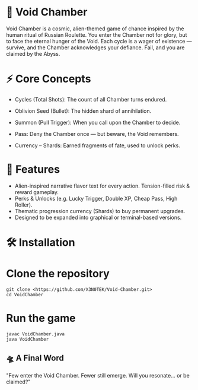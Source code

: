 # 🌌 Void Chamber

Void Chamber is a cosmic, alien-themed game of chance inspired by the human ritual of Russian Roulette. You enter the Chamber not for glory, but to face the eternal hunger of the Void. Each cycle is a wager of existence — survive, and the Chamber acknowledges your defiance. Fail, and you are claimed by the Abyss.

# ⚡ Core Concepts

- Cycles (Total Shots): The count of all Chamber turns endured.

- Oblivion Seed (Bullet): The hidden shard of annihilation.

- Summon (Pull Trigger): When you call upon the Chamber to decide.

- Pass: Deny the Chamber once — but beware, the Void remembers.

- Currency – Shards: Earned fragments of fate, used to unlock perks.

# 🎯 Features

- Alien-inspired narrative flavor text for every action. Tension-filled risk & reward gameplay.
- Perks & Unlocks (e.g. Lucky Trigger, Double XP, Cheap Pass, High Roller).
- Thematic progression currency (Shards) to buy permanent upgrades.
- Designed to be expanded into graphical or terminal-based versions.

# 🛠️ Installation

# Clone the repository
```
git clone <https://github.com/X3N0TEK/Void-Chamber.git>
cd VoidChamber
```
# Run the game
```
javac VoidChamber.java
java VoidChamber
```
## 🛸 A Final Word

"Few enter the Void Chamber.
Fewer still emerge.
Will you resonate… or be claimed?"
